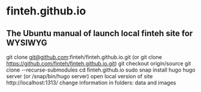 # finteh.github.io
## The Ubuntu manual of launch local finteh site for WYSIWYG
git clone git@github.com:finteh/finteh.github.io.git (or git clone https://github.com/finteh/finteh.github.io.git)
git checkout origin/source
git clone --recurse-submodules
cd finteh.github.io
sudo snap install hugo
hugo server (or /snap/bin/hugo server)
open local version of site http://localhost:1313/
change information in folders: data and images
